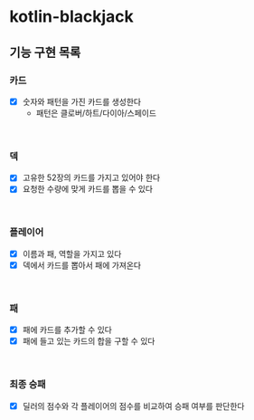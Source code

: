# kotlin-blackjack


## 기능 구현 목록

### 카드
- [x] 숫자와 패턴을 가진 카드를 생성한다
  - 패턴은 클로버/하트/다이아/스페이드

<br>

### 덱
- [x] 고유한 52장의 카드를 가지고 있어야 한다
- [x] 요청한 수량에 맞게 카드를 뽑을 수 있다

<br>

### 플레이어
- [x] 이름과 패, 역할을 가지고 있다
- [x] 덱에서 카드를 뽑아서 패에 가져온다

<br>

### 패
- [x] 패에 카드를 추가할 수 있다
- [x] 패에 들고 있는 카드의 합을 구할 수 있다

<br>

### 최종 승패
- [x] 딜러의 점수와 각 플레이어의 점수를 비교하여 승패 여부를 판단한다